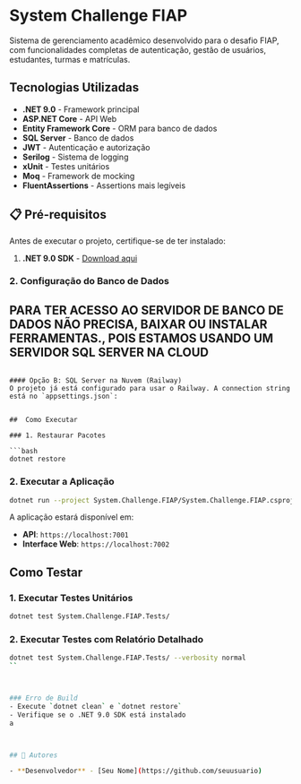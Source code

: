 # System Challenge FIAP

Sistema de gerenciamento acadêmico desenvolvido para o desafio FIAP, com funcionalidades completas de autenticação, gestão de usuários, estudantes, turmas e matrículas.

##  Tecnologias Utilizadas

- **.NET 9.0** - Framework principal
- **ASP.NET Core** - API Web
- **Entity Framework Core** - ORM para banco de dados
- **SQL Server** - Banco de dados
- **JWT** - Autenticação e autorização
- **Serilog** - Sistema de logging
- **xUnit** - Testes unitários
- **Moq** - Framework de mocking
- **FluentAssertions** - Assertions mais legíveis

## 📋 Pré-requisitos

Antes de executar o projeto, certifique-se de ter instalado:

1. **.NET 9.0 SDK** - [Download aqui](https://dotnet.microsoft.com/download/dotnet/9.0)


### 2. Configuração do Banco de Dados
## PARA TER ACESSO AO SERVIDOR DE BANCO DE DADOS NÃO PRECISA, BAIXAR OU INSTALAR FERRAMENTAS., POIS ESTAMOS USANDO UM SERVIDOR SQL SERVER NA CLOUD

```

#### Opção B: SQL Server na Nuvem (Railway)
O projeto já está configurado para usar o Railway. A connection string está no `appsettings.json`:


##  Como Executar

### 1. Restaurar Pacotes

```bash
dotnet restore
```

### 2. Executar a Aplicação

```bash
dotnet run --project System.Challenge.FIAP/System.Challenge.FIAP.csproj
```

A aplicação estará disponível em:
- **API**: `https://localhost:7001`
- **Interface Web**: `https://localhost:7002`


##  Como Testar

### 1. Executar Testes Unitários

```bash
dotnet test System.Challenge.FIAP.Tests/
```

### 2. Executar Testes com Relatório Detalhado

```bash
dotnet test System.Challenge.FIAP.Tests/ --verbosity normal
``



### Erro de Build
- Execute `dotnet clean` e `dotnet restore`
- Verifique se o .NET 9.0 SDK está instalado
a



## 👥 Autores

- **Desenvolvedor** - [Seu Nome](https://github.com/seuusuario)

